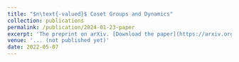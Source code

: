 ```yaml
---
title: "$n\text{-valued}$ Coset Groups and Dynamics"
collection: publications
permalink: /publication/2024-01-23-paper
excerpt: 'The preprint on arXiv. [Download the paper](https://arxiv.org/abs/2401.12718)'
venue: '... (not published yet)'
date: 2022-05-07
---
```


